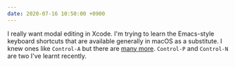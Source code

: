 ```yaml
---
date: 2020-07-16 10:50:00 +0900
---
```


I really want modal editing in Xcode. I'm trying to learn the Emacs-style keyboard shortcuts that are available generally in macOS as a substitute. I knew ones like `Control-A` but there are [many more](https://support.apple.com/en-us/HT201236). `Control-P` and `Control-N` are two I've learnt recently.
